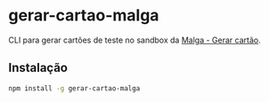 # gerar-cartao-malga

CLI para gerar cartões de teste no sandbox da [Malga - Gerar cartão](https://docs.malga.io/sdks/api-sdks/docs/sandbox/generate-card#gerar-cartao).

## Instalação

```bash
npm install -g gerar-cartao-malga
```
